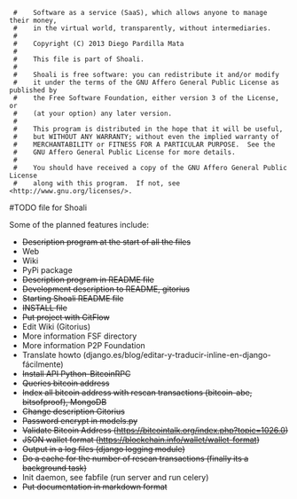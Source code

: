      #    Software as a service (SaaS), which allows anyone to manage their money,  
     #    in the virtual world, transparently, without intermediaries. 
     #
     #    Copyright (C) 2013 Diego Pardilla Mata
     #
     #    This file is part of Shoali.
     #
     #    Shoali is free software: you can redistribute it and/or modify
     #    it under the terms of the GNU Affero General Public License as published by
     #    the Free Software Foundation, either version 3 of the License, or
     #    (at your option) any later version.
     #
     #    This program is distributed in the hope that it will be useful,
     #    but WITHOUT ANY WARRANTY; without even the implied warranty of
     #    MERCHANTABILITY or FITNESS FOR A PARTICULAR PURPOSE.  See the
     #    GNU Affero General Public License for more details.
     #
     #    You should have received a copy of the GNU Affero General Public License
     #    along with this program.  If not, see <http://www.gnu.org/licenses/>.


#TODO file for Shoali

Some of the planned features include:

 * <del>Description program at the start of all the files</del>
 * Web
 * Wiki
 * PyPi package
 * <del>Description program in README file</del>
 * <del>Development description to README, gitorius</del>
 * <del>Starting Shoali README file</del>
 * <del>INSTALL file</del>
 * <del>Put project with GitFlow</del>
 * Edit Wiki (Gitorius)
 * More information FSF directory
 * More information P2P Foundation
 * Translate howto (django.es/blog/editar-y-traducir-inline-en-django-fácilmente)
 * <del>Install API Python-BitcoinRPC</del>
 * <del>Queries bitcoin address</del>
 * <del>Index all bitcoin address with rescan transactions (bitcoin-abe, bitsofproof), MongoDB</del>
 * <del>Change description Gitorius</del>
 * <del>Password encrypt in models.py</del>
 * <del>Validate Bitcoin Address (https://bitcointalk.org/index.php?topic=1026.0)</del>
 * <del>JSON wallet format (https://blockchain.info/wallet/wallet-format)</del>
 * <del>Output in a log files (django logging module)</del>
 * <del>Do a cache for the number of rescan transactions (finally its a background task)</del>
 * Init daemon, see fabfile (run server and run celery)
 * <del>Put documentation in markdown format</del>
